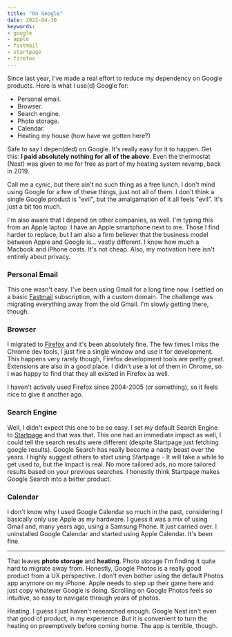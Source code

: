 ```yaml
---
title: "On Google"
date: 2022-04-30
keywords:
- google
- apple
- fastmail
- startpage
- firefox
---
```



Since last year, I've made a real effort to reduce my dependency on Google products. Here is what I use(d) Google for:
* Personal email.
* Browser.
* Search engine.
* Photo storage.
* Calendar.
* Heating my house (how have we gotten here?)

Safe to say I depen(ded) on Google. It's really easy for it to happen. Get this: **I paid absolutely nothing for all of the above**. Even the thermostat (Nest) was given to me for free as part of my heating system revamp, back in 2019.

Call me a cynic, but there ain't no such thing as a free lunch. I don't mind using Google for a few of these things, just not all of them. I don't think a single Google product is "evil", but the amalgamation of it all feels "evil". It's just a bit too much.

I'm also aware that I depend on other companies, as well. I'm typing this from an Apple laptop. I have an Apple smartphone next to me. Those I find harder to replace, but I am also a firm believer that the business model between Apple and Google is... vastly different. I know how much a Macbook and iPhone costs. It's not cheap. Also, my motivation here isn't entirely about privacy.

### Personal Email
This one wasn't easy. I've been using Gmail for a long time now. I settled on a basic [Fastmail](https://www.fastmail.com) subscription, with a custom domain. The challenge was migrating everything away from the old Gmail. I'm slowly getting there, though.

### Browser
I migrated to [Firefox](https://www.mozilla.org) and it's been absolutely fine. The few times I miss the Chrome dev tools, I just fire a single window and use it for development. This happens very rarely though, Firefox development tools are pretty great.
Extensions are also in a good place. I didn't use a lot of them in Chrome, so I was happy to find that they all existed in Firefox as well.

I haven't actively used Firefox since 2004-2005 (or something), so it feels nice to give it another ago.


### Search Engine
Well, I didn't expect this one to be so easy. I set my default Search Engine to [Startpage](https://www.startpage.com/) and that was that. This one had an immediate impact as well, I could tell the search results were different (despite Startpage just fetching google results). Google Search has really become a nasty beast over the years. I highly suggest others to start using Startpage - It will take a while to get used to, but the impact is real. No more tailored ads, no more tailored results based on your previous searches. I honestly think Startpage makes Google Search into a better product.


### Calendar
I don't know why I used Google Calendar so much in the past, considering I basically only use Apple as my hardware. I guess it was a mix of using Gmail and, many years ago, using a Samsung Phone. It just carried over. I uninstalled Google Calendar and started using Apple Calendar. It's been fine.

---

That leaves **photo storage** and **heating**. Photo storage I'm finding it quite hard to migrate away from. Honestly, Google Photos is a really good product from a UX perspective. I don't even bother using the default Photos app anymore on my iPhone. Apple needs to step up their game here and just copy whatever Google is doing. Scrolling on Google Photos feels so intuitive, so easy to navigate through years of photos.

Heating. I guess I just haven't researched enough. Google Nest isn't even that good of product, in my experience. But it is convenient to turn the heating on preemptively before coming home. The app is terrible, though.
